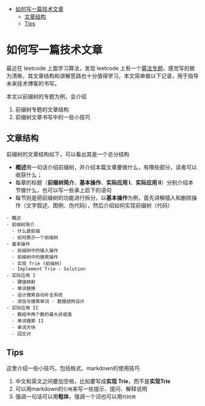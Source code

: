 
<!-- @import "[TOC]" {cmd="toc" depthFrom=1 depthTo=6 orderedList=false} -->

<!-- code_chunk_output -->

- [如何写一篇技术文章](#如何写一篇技术文章)
  - [文章结构](#文章结构)
  - [Tips](#tips)

<!-- /code_chunk_output -->

# 如何写一篇技术文章

最近在 leetcode 上面学习算法，发现 leetcode 上有一个[算法专题](https://leetcode-cn.com/leetbook/detail/trie/)，感觉写的极为清晰，其文章结构和讲解思路也十分值得学习，本文简单做以下记录，用于指导未来技术博客的书写。

本文以前缀树的专题为例，会介绍

1. 前缀树专题的文章结构
2. 前缀树文章书写中的一些小技巧

## 文章结构

前缀树的文章结构如下，可以看出其是一个总分结构

- **概述**用一句话介绍前缀树，并介绍本篇文章要做什么，有哪些部分，读者可以收获什么；
- 每章的标题（**前缀树简介**、**基本操作**、**实际应用 I**、**实际应用 II**）分别介绍本节做什么，也可以写一些承上启下的语句
- 每节则是把前缀树的功能进行拆分，以**基本操作**为例，首先讲解插入和删除操作（文字叙述、图例、伪代码），然后介绍如何实现前缀树（代码）

```catalog
- 概述
- 前缀树简介
  - 什么是前缀
  - 如何表示一个前缀树
- 基本操作
  - 前缀树中的插入操作
  - 前缀树中的搜索操作
  - 实现 Trie (前缀树)
  - Implement Trie - Solution
- 实际应用 I
  - 键值映射
  - 单词替换
  - 设计搜索自动补全系统
  - 添加与搜索单词 - 数据结构设计
- 实际应用 II
  - 数组中两个数的最大异或值
  - 单词搜索 II
  - 单词方块
  - 回文对
```

## Tips

这里介绍一些小技巧，包括格式、markdown的使用技巧

1. 中文和英文之间要加空格，比如要写成**实现 Trie**，而不是**实现Trie**
2. 可以用markdown的`引用`来写一些提示、提问、解释说明
3. 强调一句话可以用**粗体**，强调一个词也可以用`代码块`     

